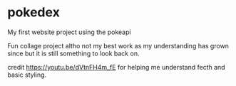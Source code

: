 # pokedex
My first website project using the pokeapi

Fun collage project altho not my best work as my understanding has grown since but it is still something to look back on.

credit https://youtu.be/dVtnFH4m_fE for helping me understand fecth and basic styling.

